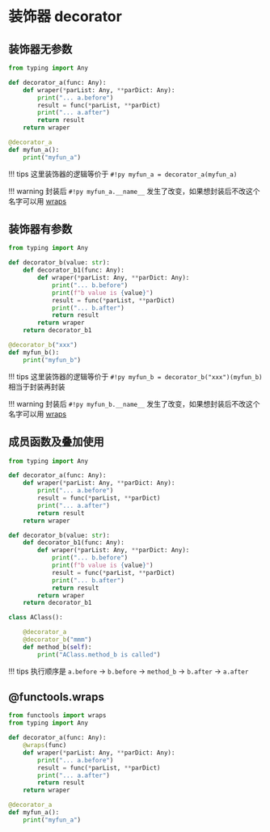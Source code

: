 # 装饰器 decorator



## 装饰器无参数

``` py
from typing import Any

def decorator_a(func: Any):
    def wraper(*parList: Any, **parDict: Any):
        print("... a.before")
        result = func(*parList, **parDict)
        print("... a.after")
        return result
    return wraper

@decorator_a
def myfun_a():
    print("myfun_a")
```

!!! tips
    这里装饰器的逻辑等价于 `#!py myfun_a = decorator_a(myfun_a)`

!!! warning
    封装后 `#!py myfun_a.__name__` 发生了改变，如果想封装后不改这个名字可以用 [wraps](#functoolswraps)



## 装饰器有参数

``` py
from typing import Any

def decorator_b(value: str):
    def decorator_b1(func: Any):
        def wraper(*parList: Any, **parDict: Any):
            print("... b.before")
            print(f"b value is {value}")
            result = func(*parList, **parDict)
            print("... b.after")
            return result
        return wraper
    return decorator_b1

@decorator_b("xxx")
def myfun_b():
    print("myfun_b")
```

!!! tips
    这里装饰器的逻辑等价于 `#!py myfun_b = decorator_b("xxx")(myfun_b)` 相当于封装再封装

!!! warning
    封装后 `#!py myfun_b.__name__` 发生了改变，如果想封装后不改这个名字可以用 [wraps](#functoolswraps)


## 成员函数及叠加使用

``` py
from typing import Any

def decorator_a(func: Any):
    def wraper(*parList: Any, **parDict: Any):
        print("... a.before")
        result = func(*parList, **parDict)
        print("... a.after")
        return result
    return wraper

def decorator_b(value: str):
    def decorator_b1(func: Any):
        def wraper(*parList: Any, **parDict: Any):
            print("... b.before")
            print(f"b value is {value}")
            result = func(*parList, **parDict)
            print("... b.after")
            return result
        return wraper
    return decorator_b1

class AClass():

    @decorator_a
    @decorator_b("mmm")
    def method_b(self):
        print("AClass.method_b is called")
```

!!! tips
    执行顺序是 `a.before` -> `b.before` -> `method_b` -> `b.after` -> `a.after`



## @functools.wraps

``` py
from functools import wraps
from typing import Any

def decorator_a(func: Any):
    @wraps(func)
    def wraper(*parList: Any, **parDict: Any):
        print("... a.before")
        result = func(*parList, **parDict)
        print("... a.after")
        return result
    return wraper

@decorator_a
def myfun_a():
    print("myfun_a")
```


